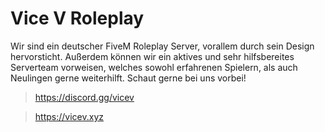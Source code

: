 # Vice V Roleplay

Wir sind ein deutscher FiveM Roleplay Server, vorallem durch sein Design hervorsticht. Außerdem können wir ein aktives und sehr hilfsbereites Serverteam vorweisen, welches sowohl erfahrenen Spielern, als auch Neulingen gerne weiterhilft.
Schaut gerne bei uns vorbei!

> https://discord.gg/vicev

> https://vicev.xyz
